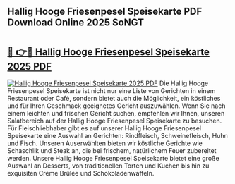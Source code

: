 ## Hallig Hooge Friesenpesel Speisekarte PDF Download Online 2025 SoNGT

# <h2><a href="http://gc63g0u.nevu.top/?p=Hallig+Hooge+Friesenpesel+Speisekarte">🔗 👉🔴 Hallig Hooge Friesenpesel Speisekarte 2025 PDF</a></h2>

[![Hallig Hooge Friesenpesel Speisekarte 2025 PDF](https://i.imgur.com/dBaPXMq.png)](http://gc63g0u.nevu.top/?p=Hallig+Hooge+Friesenpesel+Speisekarte)
Die Hallig Hooge Friesenpesel Speisekarte ist nicht nur eine Liste von Gerichten in einem Restaurant oder Café, sondern bietet auch die Möglichkeit, ein köstliches und für Ihren Geschmack geeignetes Gericht auszuwählen. Wenn Sie nach einem leichten und frischen Gericht suchen, empfehlen wir Ihnen, unseren Salatbereich auf der Hallig Hooge Friesenpesel Speisekarte zu besuchen. Für Fleischliebhaber gibt es auf unserer Hallig Hooge Friesenpesel Speisekarte eine Auswahl an Gerichten: Rindfleisch, Schweinefleisch, Huhn und Fisch. Unseren Auserwählten bieten wir köstliche Gerichte wie Schaschlik und Steak an, die bei frischem, natürlichem Feuer zubereitet werden. Unsere Hallig Hooge Friesenpesel Speisekarte bietet eine große Auswahl an Desserts, von traditionellen Torten und Kuchen bis hin zu exquisiten Crème Brûlée und Schokoladenwaffeln.
